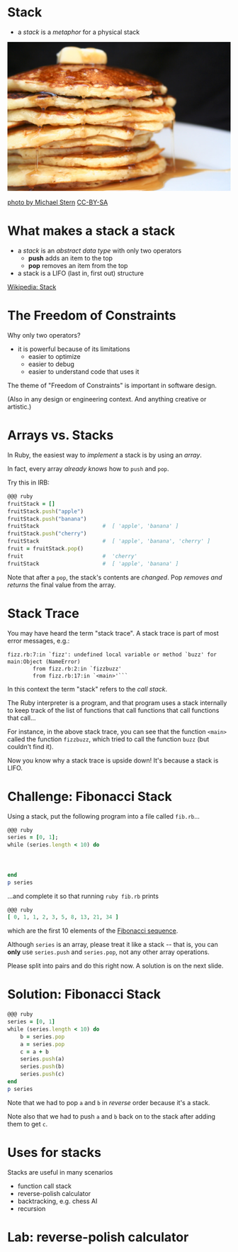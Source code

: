 # Stack

* a *stack* is a *metaphor* for a physical stack

![pancakes](../images/pancakes.jpg)

[photo by Michael Stern](https://www.flickr.com/photos/68711844@N07/15638298618)
[CC-BY-SA](https://creativecommons.org/licenses/by-sa/2.0/)

# What makes a stack a stack

* a *stack* is an *abstract data type* with only two operators
    * **push** adds an item to the top
    * **pop** removes an item from the top
* a stack is a LIFO (last in, first out) structure

[Wikipedia: Stack](https://en.wikipedia.org/wiki/Stack_(abstract_data_type))

# The Freedom of Constraints

Why only two operators?

* it is powerful because of its limitations
    * easier to optimize 
    * easier to debug
    * easier to understand code that uses it

The theme of "Freedom of Constraints" is important in software design. 

(Also in any design or engineering context. And anything creative or artistic.)

# Arrays vs. Stacks

In Ruby, the easiest way to *implement* a stack is by using an *array*.

In fact, every array *already knows* how to `push` and `pop`.

Try this in IRB:

```ruby
@@@ ruby
fruitStack = []
fruitStack.push("apple")
fruitStack.push("banana")
fruitStack                    #  [ 'apple', 'banana' ]
fruitStack.push("cherry")
fruitStack                    #  [ 'apple', 'banana', 'cherry' ]
fruit = fruitStack.pop()
fruit                         #  'cherry'
fruitStack                    #  [ 'apple', 'banana' ]
```
    
Note that after a `pop`, the stack's contents are *changed*. Pop *removes and returns* the final value from the array.

# Stack Trace

You may have heard the term "stack trace". A stack trace is part of most error messages, e.g.:

```
fizz.rb:7:in `fizz': undefined local variable or method `buzz' for main:Object (NameError)
        from fizz.rb:2:in `fizzbuzz'
        from fizz.rb:17:in `<main>'```
```

In this context the term "stack" refers to the *call stack*.

The Ruby interpreter is a program, and that program uses a stack internally to keep track of the list of functions that call functions that call functions that call...

For instance, in the above stack trace, you can see that the function `<main>` called the function `fizzbuzz`, which tried to call the function `buzz` (but couldn't find it).

Now you know why a stack trace is upside down! It's because a stack is LIFO.

# Challenge: Fibonacci Stack

Using a stack, put the following program into a file called `fib.rb`...

```ruby
@@@ ruby
series = [0, 1];
while (series.length < 10) do



end
p series
```

...and complete it so that running `ruby fib.rb` prints 

```ruby
@@@ ruby
[ 0, 1, 1, 2, 3, 5, 8, 13, 21, 34 ]
```

which are the first 10 elements of the [Fibonacci sequence](https://en.wikipedia.org/wiki/Fibonacci_number).

Although `series` is an array, please treat it like a stack -- that is, you can **only** use `series.push` and `series.pop`, not any other array operations.

Please split into pairs and do this right now. A solution is on the next slide.

# Solution: Fibonacci Stack

```ruby
@@@ ruby
series = [0, 1]
while (series.length < 10) do
    b = series.pop
    a = series.pop
    c = a + b
    series.push(a)
    series.push(b)
    series.push(c)
end
p series
```

Note that we had to pop `a` and `b` in *reverse* order because it's a stack.

Note also that we had to push `a` and `b` back on to the stack after adding them to get `c`.

# Uses for stacks

Stacks are useful in many scenarios

* function call stack
* reverse-polish calculator
* backtracking, e.g. chess AI
* recursion
    
# Lab: reverse-polish calculator
